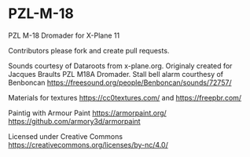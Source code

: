 # PZL-M-18
 PZL M-18 Dromader for X-Plane 11
 
 Contributors please fork and create pull requests.
 
 Sounds courtesy of Dataroots from x-plane.org. Originaly created for Jacques Braults PZL M18A Dromader.
 Stall bell alarm courthesy of Benboncan https://freesound.org/people/Benboncan/sounds/72757/
 
 Materials for textures https://cc0textures.com/ and https://freepbr.com/
 
 Paintig with Armour Paint
 https://armorpaint.org/
 https://github.com/armory3d/armorpaint

Licensed under Creative Commons
https://creativecommons.org/licenses/by-nc/4.0/
